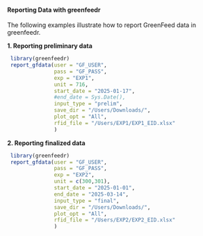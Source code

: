 
#### Reporting Data with greenfeedr

The following examples illustrate how to report GreenFeed data in greenfeedr.

**1. Reporting preliminary data**

```R
 library(greenfeedr)
 report_gfdata(user = "GF_USER",
               pass = "GF_PASS",
               exp = "EXP1",
               unit = 716,
               start_date = "2025-01-17",
               #end_date = Sys.Date(),
               input_type = "prelim",
               save_dir = "/Users/Downloads/",
               plot_opt = "All",
               rfid_file = "/Users/EXP1/EXP1_EID.xlsx"
               )
```

**2. Reporting finalized data**

```R
 library(greenfeedr)
 report_gfdata(user = "GF_USER",
               pass = "GF_PASS",
               exp = "EXP2",
               unit = c(300,301),
               start_date = "2025-01-01",
               end_date = "2025-03-14",
               input_type = "final",
               save_dir = "/Users/Downloads/",
               plot_opt = "All",
               rfid_file = "/Users/EXP2/EXP2_EID.xlsx"
               )
```


